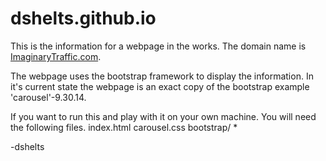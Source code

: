 dshelts.github.io
=================

This is the information for a webpage in the works. The domain name is [ImaginaryTraffic.com](http://www.imaginarytraffic.com). 

The webpage uses the bootstrap framework to display the information. In it's current state the webpage is an exact copy of the bootstrap example 'carousel'-9.30.14.

If you want to run this and play with it on your own machine. You will need the following files.
index.html
carousel.css
bootstrap/ * 

-dshelts	